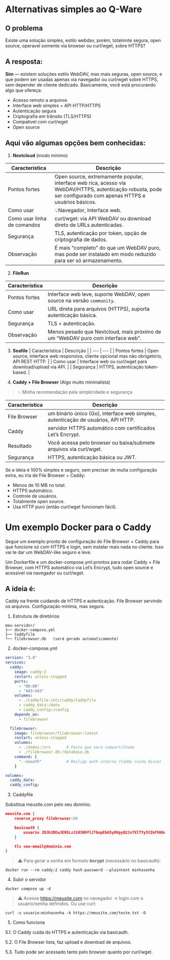# Alternativas simples ao Q-Ware

## O problema
Existe uma solução simples, estilo webdav, porém, totalmnte segura, open source, operavel somente via browser ou curl/wget, sobre HTTPS?

## A resposta:
**Sim** — existem soluções estilo WebDAV, mas mais seguras, open source, e que podem ser usadas apenas via navegador ou curl/wget sobre HTTPS, sem depender de cliente dedicado.
Basicamente, você está procurando algo que ofereça:

- Acesso remoto a arquivos
- Interface web simples + API HTTP/HTTPS
- Autenticação segura
- Criptografia em trânsito (TLS/HTTPS)
- Compatível com curl/wget
- Open source

## Aqui vão algumas opções bem conhecidas:

1. **Nextcloud** (modo mínimo)

| Característica | Descrição |
| --- | --- |
| Pontos fortes | Open source, extremamente popular, interface web rica, acesso via WebDAV/HTTPS, autenticação robusta, pode ser configurado com apenas HTTPS e usuários básicos. |
| Como usar | 💡Navegador, Interface web. |
| Como usar linha de comandos | curl/wget: via API WebDAV ou download direto de URLs autenticadas. |
| Segurança | TLS, autenticação por token, opção de criptografia de dados. |
| Observação | É mais “completo” do que um WebDAV puro, mas pode ser instalado em modo reduzido para ser só armazenamento. |

2. **FileRun**

| Característica | Descrição |
| --- | --- |
| Pontos fortes | Interface web leve, suporte WebDAV, open source na versão `community`. |
| Como usar | URL direta para arquivos (HTTPS), suporta autenticação básica. |
| Segurança | TLS + autenticação. |
| Observação | Menos pesado que Nextcloud, mais próximo de um “WebDAV puro com interface web”. |

3. **Seafile**
| Característica | Descrição |
| --- | --- |
| Pontos fortes | Open source, interface web responsiva, cliente opcional mas não obrigatório, API REST HTTP. |
| Como usar | Interface web ou curl/wget para download/upload via API. |
| Segurança | HTTPS, autenticação token-based. |

4. **Caddy + File Browser** (Algo muito minimalista)
   
> 💡 Minha recomendação pela simplicidade e segurança

| Característica | Descrição |
| --- | --- |
| File Browser | um binário único (Go), interface web simples, autenticação de usuários, API HTTP. |
| Caddy | servidor HTTPS automático com certificados Let’s Encrypt. |
| Resultado | Você acessa pelo browser ou baixa/submete arquivos via curl/wget. |
| Segurança | HTTPS, autenticação básica ou JWT. |

Se a ideia é 100% simples e seguro, sem precisar de muita configuração extra, eu iria de File Browser + Caddy:

- Menos de 10 MB no total.
- HTTPS automático.
- Controle de usuários.
- Totalmente open source.
- Usa HTTP puro (então curl/wget funcionam fácil).

# Um exemplo Docker para o Caddy

Segue um exemplo pronto de configuração do File Browser + Caddy para que funcione só com HTTPS e login, sem instalar mais nada no cliente. Isso vai te dar um WebDAV-like seguro e leve.

Um Dockerfile e um docker-compose.yml prontos para rodar Caddy + File Browser, com HTTPS automático via Let’s Encrypt, tudo open source e acessível via navegador ou curl/wget.

## A ideia é:

Caddy na frente cuidando de HTTPS e autenticação.
File Browser servindo os arquivos.
Configuração mínima, mas segura.

1. Estrutura de diretórios
   
```text
meu-servidor/
├── docker-compose.yml
├── Caddyfile
└── filebrowser.db   (será gerado automaticamente)
```

2. docker-compose.yml

```yaml
version: "3.8"
services:
  caddy:
    image: caddy:2
    restart: unless-stopped
    ports:
      - "80:80"
      - "443:443"
    volumes:
      - ./Caddyfile:/etc/caddy/Caddyfile
      - caddy_data:/data
      - caddy_config:/config
    depends_on:
      - filebrowser

  filebrowser:
    image: filebrowser/filebrowser:latest
    restart: unless-stopped
    volumes:
      - ./dados:/srv       # Pasta que será compartilhada
      - ./filebrowser.db:/database.db
    command: [
      "--noauth"           # Desliga auth interna (Caddy cuida disso)
    ]

volumes:
  caddy_data:
  caddy_config:
```

3. Caddyfile
   
Substitua meusite.com pelo seu domínio.

```json
meusite.com {
    reverse_proxy filebrowser:80

    basicauth {
        usuario JDJhJDEwJEN5LzJ2d3NhYlJTbnpEbG5yRXpyQ2JsTXlTYy5tZnFhNUdVVm1Mc3VpN09vUzN1TFphRU1UenlT # senha = "minhasenha"
    }

    tls seu-email@dominio.com
}
```

> ⚠️ Para gerar a senha em formato **bcrypt** (necessário no basicauth):

```shell
docker run --rm caddy:2 caddy hash-password --plaintext minhasenha
```

4. Subir o servidor
```shell
docker compose up -d
```

> ⚠️ Acesse https://meusite.com no navegador → login com o usuário/senha definidos. Ou use curl:

```shell
curl -u usuario:minhasenha -k https://meusite.com/teste.txt -O
```

5. Como funciona
   
5.1. O Caddy cuida do HTTPS e autenticação via basicauth.

5.2. O File Browser lista, faz upload e download de arquivos.

5.3. Tudo pode ser acessado tanto pelo browser quanto por curl/wget.



